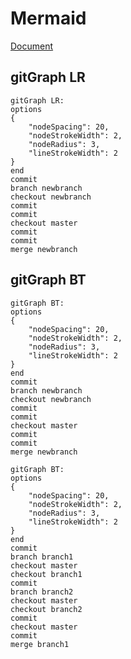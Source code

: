 # Mermaid

[Document](https://vuepress-theme-hope.github.io/md-enhance/guide/mermaid/)


## gitGraph LR

```mermaid
gitGraph LR:
options
{
    "nodeSpacing": 20,
    "nodeStrokeWidth": 2,
    "nodeRadius": 3,
    "lineStrokeWidth": 2
}
end
commit
branch newbranch
checkout newbranch
commit
commit
checkout master
commit
commit
merge newbranch
```


## gitGraph BT

```mermaid
gitGraph BT:
options
{
    "nodeSpacing": 20,
    "nodeStrokeWidth": 2,
    "nodeRadius": 3,
    "lineStrokeWidth": 2
}
end
commit
branch newbranch
checkout newbranch
commit
commit
checkout master
commit
commit
merge newbranch
```

```mermaid
gitGraph BT:
options
{
    "nodeSpacing": 20,
    "nodeStrokeWidth": 2,
    "nodeRadius": 3,
    "lineStrokeWidth": 2
}
end
commit
branch branch1
checkout master
checkout branch1
commit
branch branch2
checkout master
checkout branch2
commit
checkout master
commit
merge branch1
```
